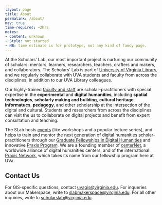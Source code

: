 ```yaml
---
layout: page
title: About
permalink: /about/
nav: true
time-required: ~2hrs
notes:
- Content: unknown
- Style: not started
- NB: time estimate is for prototype, not any kind of fancy page.
---
```




At the Scholars' Lab, our most important project is nurturing our community of scholars: mentors, learners, researchers, teachers, crafters and makers, and collaborators. The Scholars' Lab is part of [University of Virginia Library](http://library.virginia.edu/), and we regularly collaborate with UVA students and faculty from across the disciplines, in addition to our UVA Library colleagues. 

Our highly-trained [faculty and staff](http://www.scholarslab.org/people/) are scholar-practitioners with special expertise in the **experimental** and **digital humanities**, including **spatial technologies**, **scholarly making and building**, **cultural heritage informatucs**, **pedagogy**, and other scholarship at the intersection of the digital and cultural. Students and researchers from across the disciplines can visit the us to collaborate on digital projects and benefit from expert consultation and teaching. 

The SLab hosts [events](http://www.scholarslab.org/events/) (like workshops and a popular lecture series), and helps to train and mentor the next generation of digital humanities scholar-practitioners through our [Graduate Fellowships in Digital Humanities](http://www.scholarslab.org/graduate-fellowships/) and innovative [Praxis Program](http://praxis.scholarslab.org/). We are a founding member of [centerNet](http://digitalhumanities.org/centernet/), a worldwide alliance of digital humanities centers, and of the international [Praxis Network](http://praxis-network.org/), which takes its name from our fellowship program here at UVa.


## Contact Us


For GIS-specific questions, contact [uvagis@virginia.edu](mailto:uvagis@virginia.edu). For inqueries about our Makerspace, write to [slabmakerspace@virginia.edu](mailto:slabmakerspace@virginia.edu). For all other inquiries, write to [scholarslab@virginia.edu](mailto:scholarslab@virginia.edu).
